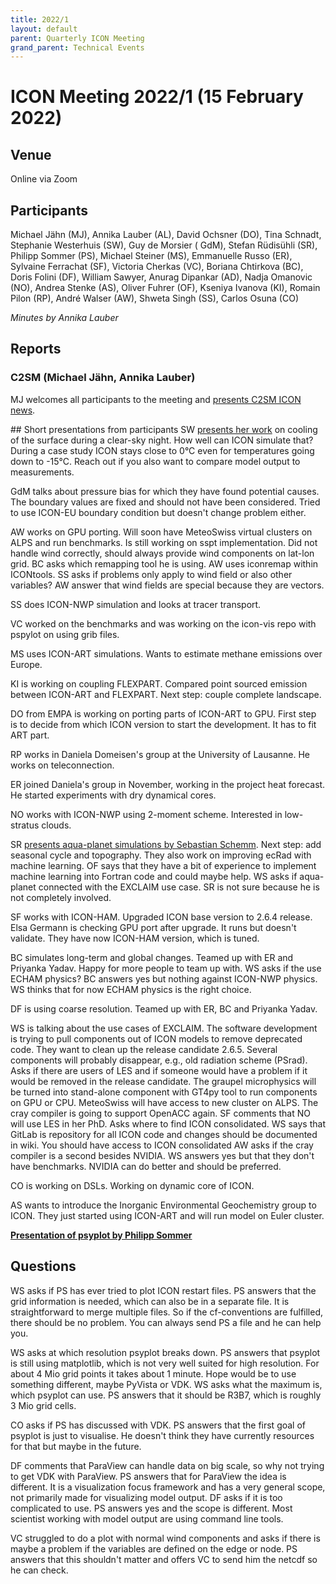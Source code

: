```yaml
---
title: 2022/1
layout: default
parent: Quarterly ICON Meeting
grand_parent: Technical Events
---
```


# ICON Meeting 2022/1 (15 February 2022)

## Venue
Online via Zoom

## Participants
Michael Jähn (MJ), Annika Lauber (AL), David Ochsner (DO), Tina Schnadt, Stephanie Westerhuis (SW), Guy de Morsier ( GdM), Stefan Rüdisühli (SR), Philipp Sommer (PS), Michael Steiner (MS), Emmanuelle Russo (ER), Sylvaine Ferrachat (SF), Victoria Cherkas (VC), Boriana Chtirkova (BC), Doris Folini (DF), William Sawyer, Anurag Dipankar (AD), Nadja Omanovic (NO), Andrea Stenke (AS), Oliver Fuhrer (OF), Kseniya Ivanova (KI), Romain Pilon (RP), André Walser (AW), Shweta Singh (SS), Carlos Osuna (CO)

_Minutes by Annika Lauber_

## Reports

### C2SM (Michael Jähn, Annika Lauber)

MJ welcomes all participants to the meeting and [presents C2SM ICON news](https://polybox.ethz.ch/index.php/s/G7kUB22wcyaRkCq).

## Short presentations from participants
SW [presents her work](https://polybox.ethz.ch/index.php/s/zwWmSrKDTRQjy0w) on cooling of the surface during a clear-sky night. How well can ICON simulate that? During a case study ICON stays close to 0°C even for temperatures going down to -15°C. Reach out if you also want to compare model output to measurements.

GdM talks about pressure bias for which they have found potential causes. The boundary values are fixed and should not have been considered. Tried to use ICON-EU boundary condition but doesn't change problem either.

AW works on GPU porting. Will soon have  MeteoSwiss virtual clusters on ALPS and run benchmarks. Is still working on sspt implementation. Did not handle wind correctly, should always provide wind components on lat-lon grid.
BC asks which remapping tool he is using.
AW uses iconremap within ICONtools.
SS asks if problems only apply to wind field or also other variables?
AW answer that wind fields are special because they are vectors.

SS does ICON-NWP simulation and looks at tracer transport.

VC worked on the benchmarks and was working on the icon-vis repo with pspylot on using grib files.

MS uses ICON-ART simulations. Wants to estimate methane emissions over Europe.

KI is working on coupling FLEXPART. Compared point sourced emission between ICON-ART and FLEXPART. Next step: couple complete landscape.

DO from EMPA is working on porting parts of ICON-ART to GPU. First step is to decide from which ICON version to start the development. It has to fit ART part.

RP works in Daniela Domeisen's group at the University of Lausanne. He works on teleconnection. 

ER joined Daniela's group in November, working in the project heat forecast. He started experiments with dry dynamical cores.

NO works with ICON-NWP using 2-moment scheme. Interested in low-stratus clouds.

SR [presents aqua-planet simulations by Sebastian Schemm](https://polybox.ethz.ch/index.php/s/iYnCFATvOvppTLP). Next step: add seasonal cycle and topography. They also work on improving ecRad with machine learning.
OF says that they have a bit of experience to implement machine learning into Fortran code and could maybe help.
WS asks if aqua-planet connected with the EXCLAIM use case.
SR is not sure because he is not completely involved.

SF works with ICON-HAM. Upgraded ICON base version to 2.6.4 release. Elsa Germann is checking GPU port after upgrade. It runs but doesn't validate. They have now ICON-HAM version, which is tuned.

BC simulates long-term and global changes. Teamed up with ER and Priyanka Yadav. Happy for more people to team up with.
WS asks if the use ECHAM physics?
BC answers yes but nothing against ICON-NWP physics.
WS thinks that for now ECHAM physics is the right choice.

DF is using coarse resolution. Teamed up with ER, BC and Priyanka Yadav.

WS is talking about the use cases of EXCLAIM. The software development is trying to pull components out of ICON models to remove deprecated code. 
They want to clean up the release candidate 2.6.5. Several components will probably disappear, e.g., old radiation scheme (PSrad). 
Asks if there are users of LES and if someone would have a problem if it would be removed in the release candidate. The graupel microphysics will be turned into stand-alone component with GT4py tool to run components on GPU or CPU. MeteoSwiss will have access to new cluster on ALPS. The cray compiler is going to support OpenACC again.
SF comments that NO will use LES in her PhD. Asks where to find ICON consolidated.
WS says that GitLab is repository for all ICON code and changes should be documented in wiki. You should have access to ICON consolidated
AW asks if the cray compiler is a second besides NVIDIA.
WS answers yes but that they don't have benchmarks. NVIDIA can do better and should be preferred.

CO is working on DSLs. Working on dynamic core of ICON.

AS wants to introduce the Inorganic Environmental Geochemistry group to ICON. They just started using ICON-ART and will run model on Euler cluster.


[**Presentation of psyplot by Philipp Sommer**](https://github.com/Chilipp/psyplot-ICON-C2SM-Meeting-20220215)

## Questions
WS asks if PS has ever tried to plot ICON restart files.
PS answers that the grid information is needed, which can also be in a separate file. It is straightforward to merge multiple files. So if the cf-conventions are fulfilled, there should be no problem. You can always send PS a file and he can help you.

WS asks at which resolution psyplot breaks down.
PS answers that psyplot is still using matplotlib, which is not very well suited for high resolution. For about 4 Mio grid points it takes about 1 minute. Hope would be to use something different, maybe PyVista or VDK.
WS asks what the maximum is, which psyplot can use.
PS answers that it should be R3B7, which is roughly 3 Mio grid cells.

CO asks if PS has discussed with VDK.
PS answers that the first goal of psyplot is just to visualise. He doesn't think they have currently resources for that but maybe in the future.

DF comments that ParaView can handle data on big scale, so why not trying to get VDK with  ParaView.
PS answers that for  ParaView the idea is different. It is a visualization focus framework and has a very general scope, not primarily made for visualizing model output.
DF asks if it is too complicated to use.
PS answers yes and the scope is different. Most scientist working with model output are using command line tools.

VC struggled to do a plot with normal wind components and asks if there is maybe a problem if the variables are defined on the edge or node.
PS answers that this shouldn't matter and offers VC to send him the netcdf so he can check.
